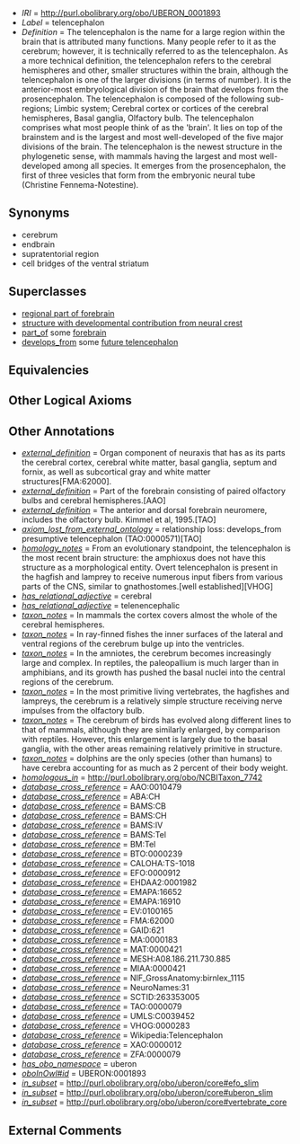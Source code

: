  * *IRI* = http://purl.obolibrary.org/obo/UBERON_0001893
 * *Label* = telencephalon
 * *Definition* = The telencephalon is the name for a large region within the brain that is attributed many functions. Many people refer to it as the cerebrum; however, it is technically referred to as the telencephalon. As a more technical definition, the telencephalon refers to the cerebral hemispheres and other, smaller structures within the brain, although the telencephalon is one of the larger divisions (in terms of number). It is the anterior-most embryological division of the brain that develops from the prosencephalon. The telencephalon is composed of the following sub-regions; Limbic system; Cerebral cortex or cortices of the cerebral hemispheres, Basal ganglia, Olfactory bulb. The telencephalon comprises what most people think of as the 'brain'. It lies on top of the brainstem and is the largest and most well-developed of the five major divisions of the brain. The telencephalon is the newest structure in the phylogenetic sense, with mammals having the largest and most well-developed among all species. It emerges from the prosencephalon, the first of three vesicles that form from the embryonic neural tube (Christine Fennema-Notestine).

## Synonyms

 * cerebrum
 * endbrain
 * supratentorial region
 * cell bridges of the ventral striatum

## Superclasses

 * [regional part of forebrain](../../UBERON/80/UBERON_0002780.md)
 * [structure with developmental contribution from neural crest](../../UBERON/14/UBERON_0010314.md)
 * [part_of](../../BFO/50/BFO_0000050.md) some [forebrain](../../UBERON/90/UBERON_0001890.md)
 * [develops_from](../../RO/02/RO_0002202.md) some [future telencephalon](../../UBERON/71/UBERON_0014371.md)

## Equivalencies


## Other Logical Axioms


## Other Annotations

 * *[external_definition](../../UBPROP/01/UBPROP_0000001.md)* = Organ component of neuraxis that has as its parts the cerebral cortex, cerebral white matter, basal ganglia, septum and fornix, as well as subcortical gray and white matter structures[FMA:62000].
 * *[external_definition](../../UBPROP/01/UBPROP_0000001.md)* = Part of the forebrain consisting of paired olfactory bulbs and cerebral hemispheres.[AAO]
 * *[external_definition](../../UBPROP/01/UBPROP_0000001.md)* = The anterior and dorsal forebrain neuromere, includes the olfactory bulb. Kimmel et al, 1995.[TAO]
 * *[axiom_lost_from_external_ontology](../../UBPROP/02/UBPROP_0000002.md)* = relationship loss: develops_from presumptive telencephalon (TAO:0000571)[TAO]
 * *[homology_notes](../../UBPROP/03/UBPROP_0000003.md)* = From an evolutionary standpoint, the telencephalon is the most recent brain structure: the amphioxus does not have this structure as a morphological entity. Overt telencephalon is present in the hagfish and lamprey to receive numerous input fibers from various parts of the CNS, similar to gnathostomes.[well established][VHOG]
 * *[has_relational_adjective](../../UBPROP/07/UBPROP_0000007.md)* = cerebral
 * *[has_relational_adjective](../../UBPROP/07/UBPROP_0000007.md)* = telenencephalic
 * *[taxon_notes](../../UBPROP/08/UBPROP_0000008.md)* = In mammals the cortex covers almost the whole of the cerebral hemispheres.
 * *[taxon_notes](../../UBPROP/08/UBPROP_0000008.md)* = In ray-finned fishes the inner surfaces of the lateral and ventral regions of the cerebrum bulge up into the ventricles.
 * *[taxon_notes](../../UBPROP/08/UBPROP_0000008.md)* = In the amniotes, the cerebrum becomes increasingly large and complex. In reptiles, the paleopallium is much larger than in amphibians, and its growth has pushed the basal nuclei into the central regions of the cerebrum.
 * *[taxon_notes](../../UBPROP/08/UBPROP_0000008.md)* = In the most primitive living vertebrates, the hagfishes and lampreys, the cerebrum is a relatively simple structure receiving nerve impulses from the olfactory bulb.
 * *[taxon_notes](../../UBPROP/08/UBPROP_0000008.md)* = The cerebrum of birds has evolved along different lines to that of mammals, although they are similarly enlarged, by comparison with reptiles. However, this enlargement is largely due to the basal ganglia, with the other areas remaining relatively primitive in structure.
 * *[taxon_notes](../../UBPROP/08/UBPROP_0000008.md)* = dolphins are the only species (other than humans) to have cerebra accounting for as much as 2 percent of their body weight.
 * *[homologous_in](../../core#homologous/in/core#homologous_in.md)* = http://purl.obolibrary.org/obo/NCBITaxon_7742
 * *[database_cross_reference](../../ef/oboInOwl#hasDbXref.md)* = AAO:0010479
 * *[database_cross_reference](../../ef/oboInOwl#hasDbXref.md)* = ABA:CH
 * *[database_cross_reference](../../ef/oboInOwl#hasDbXref.md)* = BAMS:CB
 * *[database_cross_reference](../../ef/oboInOwl#hasDbXref.md)* = BAMS:CH
 * *[database_cross_reference](../../ef/oboInOwl#hasDbXref.md)* = BAMS:IV
 * *[database_cross_reference](../../ef/oboInOwl#hasDbXref.md)* = BAMS:Tel
 * *[database_cross_reference](../../ef/oboInOwl#hasDbXref.md)* = BM:Tel
 * *[database_cross_reference](../../ef/oboInOwl#hasDbXref.md)* = BTO:0000239
 * *[database_cross_reference](../../ef/oboInOwl#hasDbXref.md)* = CALOHA:TS-1018
 * *[database_cross_reference](../../ef/oboInOwl#hasDbXref.md)* = EFO:0000912
 * *[database_cross_reference](../../ef/oboInOwl#hasDbXref.md)* = EHDAA2:0001982
 * *[database_cross_reference](../../ef/oboInOwl#hasDbXref.md)* = EMAPA:16652
 * *[database_cross_reference](../../ef/oboInOwl#hasDbXref.md)* = EMAPA:16910
 * *[database_cross_reference](../../ef/oboInOwl#hasDbXref.md)* = EV:0100165
 * *[database_cross_reference](../../ef/oboInOwl#hasDbXref.md)* = FMA:62000
 * *[database_cross_reference](../../ef/oboInOwl#hasDbXref.md)* = GAID:621
 * *[database_cross_reference](../../ef/oboInOwl#hasDbXref.md)* = MA:0000183
 * *[database_cross_reference](../../ef/oboInOwl#hasDbXref.md)* = MAT:0000421
 * *[database_cross_reference](../../ef/oboInOwl#hasDbXref.md)* = MESH:A08.186.211.730.885
 * *[database_cross_reference](../../ef/oboInOwl#hasDbXref.md)* = MIAA:0000421
 * *[database_cross_reference](../../ef/oboInOwl#hasDbXref.md)* = NIF_GrossAnatomy:birnlex_1115
 * *[database_cross_reference](../../ef/oboInOwl#hasDbXref.md)* = NeuroNames:31
 * *[database_cross_reference](../../ef/oboInOwl#hasDbXref.md)* = SCTID:263353005
 * *[database_cross_reference](../../ef/oboInOwl#hasDbXref.md)* = TAO:0000079
 * *[database_cross_reference](../../ef/oboInOwl#hasDbXref.md)* = UMLS:C0039452
 * *[database_cross_reference](../../ef/oboInOwl#hasDbXref.md)* = VHOG:0000283
 * *[database_cross_reference](../../ef/oboInOwl#hasDbXref.md)* = Wikipedia:Telencephalon
 * *[database_cross_reference](../../ef/oboInOwl#hasDbXref.md)* = XAO:0000012
 * *[database_cross_reference](../../ef/oboInOwl#hasDbXref.md)* = ZFA:0000079
 * *[has_obo_namespace](../../ce/oboInOwl#hasOBONamespace.md)* = uberon
 * *[oboInOwl#id](../../id/oboInOwl#id.md)* = UBERON:0001893
 * *[in_subset](../../et/oboInOwl#inSubset.md)* = http://purl.obolibrary.org/obo/uberon/core#efo_slim
 * *[in_subset](../../et/oboInOwl#inSubset.md)* = http://purl.obolibrary.org/obo/uberon/core#uberon_slim
 * *[in_subset](../../et/oboInOwl#inSubset.md)* = http://purl.obolibrary.org/obo/uberon/core#vertebrate_core

## External Comments

